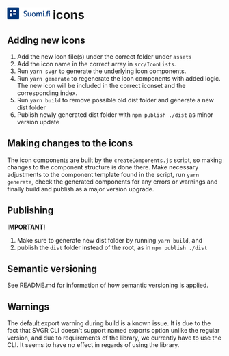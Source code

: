 # <img src="./assets/logoIcons/icon-horizontal.svg" alt="DVV" width="100"/> icons

## Adding new icons

1. Add the new icon file(s) under the correct folder under `assets`
2. Add the icon name in the correct array in `src/IconLists`.
3. Run `yarn svgr` to generate the underlying icon components.
4. Run `yarn generate` to regenerate the icon components with added logic. The new icon will be included in the correct iconset and the corresponding index.
5. Run `yarn build` to remove possible old dist folder and generate a new dist folder
6. Publish newly generated dist folder with `npm publish ./dist` as minor version update

## Making changes to the icons

The icon components are built by the `createComponents.js` script, so making changes to the component structure is done there. Make necessary adjustments to the component template found in the script, run `yarn generate`, check the generated components for any errors or warnings and finally build and publish as a major version upgrade.

## Publishing

**IMPORTANT!**

1. Make sure to generate new dist folder by running `yarn build`, and
2. publish the `dist` folder instead of the root, as in `npm publish ./dist`

## Semantic versioning

See README.md for information of how semantic versioning is applied.

## Warnings

The default export warning during build is a known issue. It is due to the fact that SVGR CLI doesn't support named exports option unlike the regular version, and due to requirements of the library, we currently have to use the CLI. It seems to have no effect in regards of using the library.
